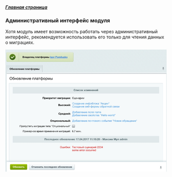 ##### [Главная страница](../README.md)

### Административный интерфейс модуля

Хотя модуль имеет возможность работать через административный интерфейс, рекомендуется использовать его только для чтения данных о миграциях.

![Применение сценариев миграций](img/main.jpg)
